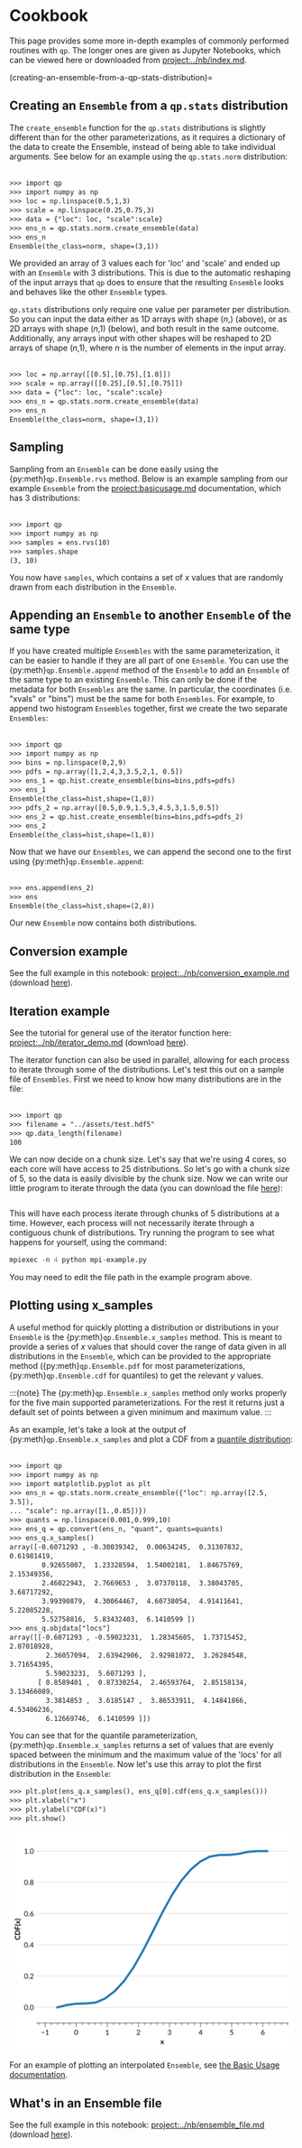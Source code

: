 # Cookbook

This page provides some more in-depth examples of commonly performed routines with `qp`. The longer ones are given as Jupyter Notebooks, which can be viewed here or downloaded from <project:../nb/index.md>.

(creating-an-ensemble-from-a-qp-stats-distribution)=

## Creating an `Ensemble` from a `qp.stats` distribution

The `create_ensemble` function for the `qp.stats` distributions is slightly different than for the other parameterizations, as it requires a dictionary of the data to create the Ensemble, instead of being able to take individual arguments. See below for an example using the `qp.stats.norm` distribution:

```{doctest}

>>> import qp
>>> import numpy as np
>>> loc = np.linspace(0.5,1,3)
>>> scale = np.linspace(0.25,0.75,3)
>>> data = {"loc": loc, "scale":scale}
>>> ens_n = qp.stats.norm.create_ensemble(data)
>>> ens_n
Ensemble(the_class=norm, shape=(3,1))

```

We provided an array of 3 values each for 'loc' and 'scale' and ended up with an `Ensemble` with 3 distributions. This is due to the automatic reshaping of the input arrays that `qp` does to ensure that the resulting `Ensemble` looks and behaves like the other `Ensemble` types.

`qp.stats` distributions only require one value per parameter per distribution. So you can input the data either as 1D arrays with shape ($n$,) (above), or as 2D arrays with shape ($n$,1) (below), and both result in the same outcome. Additionally, any arrays input with other shapes will be reshaped to 2D arrays of shape ($n$,1), where $n$ is the number of elements in the input array.

```{doctest}

>>> loc = np.array([[0.5],[0.75],[1.0]])
>>> scale = np.array([[0.25],[0.5],[0.75]])
>>> data = {"loc": loc, "scale":scale}
>>> ens_n = qp.stats.norm.create_ensemble(data)
>>> ens_n
Ensemble(the_class=norm, shape=(3,1))

```

## Sampling

Sampling from an `Ensemble` can be done easily using the {py:meth}`qp.Ensemble.rvs` method. Below is an example sampling from our example `Ensemble` from the <project:basicusage.md> documentation, which has 3 distributions:

```{doctest}

>>> import qp
>>> import numpy as np
>>> samples = ens.rvs(10)
>>> samples.shape
(3, 10)

```

You now have `samples`, which contains a set of $x$ values that are randomly drawn from each distribution in the `Ensemble`.

## Appending an `Ensemble` to another `Ensemble` of the same type

If you have created multiple `Ensembles` with the same parameterization, it can be easier to handle if they are all part of one `Ensemble`. You can use the {py:meth}`qp.Ensemble.append` method of the `Ensemble` to add an `Ensemble` of the same type to an existing `Ensemble`. This can only be done if the metadata for both `Ensembles` are the same. In particular, the coordinates (i.e. "xvals" or "bins") must be the same for both `Ensembles`. For example, to append two histogram `Ensembles` together, first we create the two separate `Ensembles`:

```{doctest}

>>> import qp
>>> import numpy as np
>>> bins = np.linspace(0,2,9)
>>> pdfs = np.array([1,2,4,3,3.5,2,1, 0.5])
>>> ens_1 = qp.hist.create_ensemble(bins=bins,pdfs=pdfs)
>>> ens_1
Ensemble(the_class=hist,shape=(1,8))
>>> pdfs_2 = np.array([0.5,0.9,1.5,3,4.5,3,1.5,0.5])
>>> ens_2 = qp.hist.create_ensemble(bins=bins,pdfs=pdfs_2)
>>> ens_2
Ensemble(the_class=hist,shape=(1,8))

```

Now that we have our `Ensembles`, we can append the second one to the first using {py:meth}`qp.Ensemble.append`:

```{doctest}

>>> ens.append(ens_2)
>>> ens
Ensemble(the_class=hist,shape=(2,8))

```

Our new `Ensemble` now contains both distributions.

## Conversion example

See the full example in this notebook: <project:../nb/conversion_example.md> (download [here](../nb/conversion_example.ipynb)).

## Iteration example

See the tutorial for general use of the iterator function here: <project:../nb/iterator_demo.md> (download [here](../nb/iterator_demo.ipynb)).

The iterator function can also be used in parallel, allowing for each process to iterate through some of the distributions. Let's test this out on a sample file of `Ensembles`. First we need to know how many distributions are in the file:

```{doctest}

>>> import qp
>>> filename = "../assets/test.hdf5"
>>> qp.data_length(filename)
100

```

We can now decide on a chunk size. Let's say that we're using 4 cores, so each core will have access to 25 distributions. So let's go with a chunk size of 5, so the data is easily divisible by the chunk size. Now we can write our little program to iterate through the data (you can download the file [here](../assets/mpi-example.py)):

```{literalinclude} ../assets/mpi-example.py

```

This will have each process iterate through chunks of 5 distributions at a time. However, each process will not necessarily iterate through a contiguous chunk of distributions. Try running the program to see what happens for yourself, using the command:

```python
mpiexec -n 4 python mpi-example.py
```

You may need to edit the file path in the example program above.

## Plotting using x_samples

A useful method for quickly plotting a distribution or distributions in your `Ensemble` is the {py:meth}`qp.Ensemble.x_samples` method. This is meant to provide a series of $x$ values that should cover the range of data given in all distributions in the `Ensemble`, which can be provided to the appropriate method ({py:meth}`qp.Ensemble.pdf` for most parameterizations, {py:meth}`qp.Ensemble.cdf` for quantiles) to get the relevant $y$ values.

:::{note}
The {py:meth}`qp.Ensemble.x_samples` method only works properly for the five main supported parameterizations. For the rest it returns just a default set of points between a given minimum and maximum value.
:::

As an example, let's take a look at the output of {py:meth}`qp.Ensemble.x_samples` and plot a CDF from a [quantile distribution](./parameterizations/quant.md):

```{doctest}

>>> import qp
>>> import numpy as np
>>> import matplotlib.pyplot as plt
>>> ens_n = qp.stats.norm.create_ensemble({"loc": np.array([2.5, 3.5]),
... "scale": np.array([1.,0.85])})
>>> quants = np.linspace(0.001,0.999,10)
>>> ens_q = qp.convert(ens_n, "quant", quants=quants)
>>> ens_q.x_samples()
array([-0.6071293 , -0.30039342,  0.00634245,  0.31307832,  0.61981419,
        0.92655007,  1.23328594,  1.54002181,  1.84675769,  2.15349356,
        2.46022943,  2.7669653 ,  3.07370118,  3.38043705,  3.68717292,
        3.99390879,  4.30064467,  4.60738054,  4.91411641,  5.22085228,
        5.52758816,  5.83432403,  6.1410599 ])
>>> ens_q.objdata["locs"]
array([[-0.6071293 , -0.59023231,  1.28345605,  1.73715452,  2.07018928,
         2.36057094,  2.63942906,  2.92981072,  3.26284548,  3.71654395,
         5.59023231,  5.6071293 ],
       [ 0.8589401 ,  0.87330254,  2.46593764,  2.85158134,  3.13466089,
         3.3814853 ,  3.6185147 ,  3.86533911,  4.14841866,  4.53406236,
         6.12669746,  6.1410599 ]])

```

You can see that for the quantile parameterization, {py:meth}`qp.Ensemble.x_samples` returns a set of values that are evenly spaced between the minimum and the maximum value of the 'locs' for all distributions in the `Ensemble`. Now let's use this array to plot the first distribution in the `Ensemble`:

```{doctest}
>>> plt.plot(ens_q.x_samples(), ens_q[0].cdf(ens_q.x_samples()))
>>> plt.xlabel("x")
>>> plt.ylabel("CDF(x)")
>>> plt.show()

```

![quant-plot](../assets/cookbook-plotting-quant.svg)

For an example of plotting an interpolated `Ensemble`, see [the Basic Usage documentation](basicusage.md#converting-between-parameterizations).

## What's in an Ensemble file

See the full example in this notebook: <project:../nb/ensemble_file.md> (download [here](../nb/ensemble_file.ipynb)).
